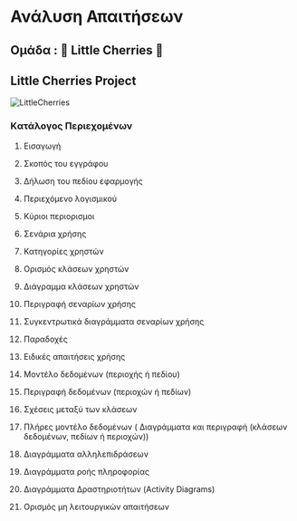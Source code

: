 # **Ανάλυση** **Απαιτήσεων**  

## Ομάδα : :cherries: **Little** **Cherries**  :cherries:
## **Little** **Cherries** **Project** 

![](C:\Users\vasil\Desktop\LittleCherries3 "LittleCherries")


### **Kατάλογος Περιεχομένων**

1. Εισαγωγή   

 1. Σκοπός του εγγράφου
 2. Δήλωση του πεδίου εφαρμογής
 3. Περιεχόμενο λογισμικού   
 4. Κύριοι περιορισμοι 
 
2.  Σενάρια χρήσης

  1. Κατηγορίες χρηστών    
  2. Ορισμός κλάσεων χρηστών    
  3. Διάγραμμα κλάσεων χρηστών    
  4. Περιγραφή σεναρίων χρήσης    
  5. Συγκεντρωτικά διαγράμματα σεναρίων χρήσης   
  6. Παραδοχές   
  7. Ειδικές απαιτήσεις χρήσης

3. Μοντέλο δεδομένων (περιοχής ή πεδίου)
  1. Περιγραφή δεδομένων (περιοχών ή πεδίων)    
  2. Σχέσεις μεταξύ των κλάσεων     
  3. Πλήρες μοντέλο δεδομένων ( Διαγράμματα και περιγραφή (κλάσεων δεδομένων, πεδίων ή περιοχών))

4. Διαγράμματα αλληλεπιδράσεων    
 1. Διαγράμματα ροής πληροφορίας    
 2. Διαγράμματα Δραστηριοτήτων (Activity Diagrams)

5. Ορισμός μη λειτουργικών απαιτήσεων 


